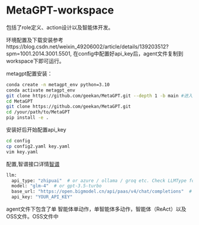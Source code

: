 # MetaGPT-workspace
包括了role定义、action设计以及智能体开发。

环境配置及下载安装参考https://blog.csdn.net/weixin_49206002/article/details/139203512?spm=1001.2014.3001.5501, 在config中配置好api_key后，agent文件复制到workspace下即可运行。

metagpt配置安装：
```bash
conda create -n metagpt_env python=3.10
conda activate metagpt_env
git clone https://github.com/geekan/MetaGPT.git --depth 1 -b main #进入一个有权限的路径克隆，否则就失败
cd MetaGPT
git clone https://github.com/geekan/MetaGPT.git 
cd /your/path/to/MetaGPT
pip install -e .
```
安装好后开始配置api_key
```bash
cd config
cp config2.yaml key.yaml
vim key.yaml
```
配置,智谱接口详情[智谱](https://open.bigmodel.cn/dev/api#glm-4)

```bash
llm:
  api_type: "zhipuai"  # or azure / ollama / groq etc. Check LLMType for more options
  model: "glm-4"  # or gpt-3.5-turbo
  base_url: "https://open.bigmodel.cn/api/paas/v4/chat/completions"  # or forward url / other llm url
  api_key: "YOUR_API_KEY"
```
agent文件下包含了单 智能体单动作，单智能体多动作，智能体（ReAct）以及OSS文件。OSS文件中
